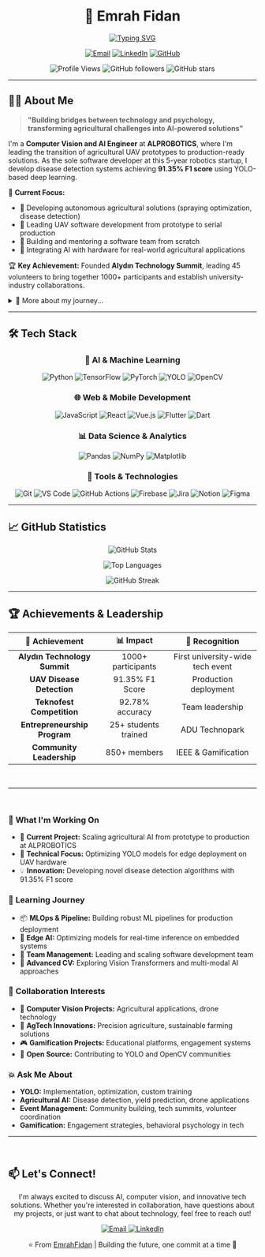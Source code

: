 <div align="center">

# 🚀 Emrah Fidan

<a href="https://github.com/EmrahFidan">
    <img src="https://readme-typing-svg.demolab.com?font=Fira+Code&pause=1000&color=2E9EF7&center=true&vCenter=true&multiline=true&width=700&height=100&lines=Computer+Vision+%26+AI+Engineer;Agricultural+UAV+Disease+Detection+Specialist;Founder+of+AIyd%C4%B1n+Technology+Summit" alt="Typing SVG" />
</a>

<p align="center">
    <a href="mailto:emrahfdn.work@gmail.com"><img src="https://img.shields.io/badge/Email-D14836?style=for-the-badge&logo=gmail&logoColor=white" alt="Email"/></a>
    <a href="https://linkedin.com/in/emrah-fidann"><img src="https://img.shields.io/badge/LinkedIn-0077B5?style=for-the-badge&logo=linkedin&logoColor=white" alt="LinkedIn"/></a>
    <a href="https://github.com/EmrahFidan"><img src="https://img.shields.io/badge/GitHub-100000?style=for-the-badge&logo=github&logoColor=white" alt="GitHub"/></a>
</p>

<p align="center">
    <img src="https://komarev.com/ghpvc/?username=EmrahFidan&color=blue&style=flat-square" alt="Profile Views" />
    <img src="https://img.shields.io/github/followers/EmrahFidan?style=social" alt="GitHub followers" />
    <img src="https://img.shields.io/github/stars/EmrahFidan?style=social" alt="GitHub stars" />
</p>

</div>

---

## 👨‍💻 About Me

> **"Building bridges between technology and psychology, transforming agricultural challenges into AI-powered solutions"**

I'm a **Computer Vision and AI Engineer** at **ALPROBOTICS**, where I'm leading the transition of agricultural UAV prototypes to production-ready solutions. As the sole software developer at this 5-year robotics startup, I develop disease detection systems achieving **91.35% F1 score** using YOLO-based deep learning.

🎯 **Current Focus:**
- 🌾 Developing autonomous agricultural solutions (spraying optimization, disease detection)
- 🚁 Leading UAV software development from prototype to serial production
- 👥 Building and mentoring a software team from scratch
- 🤖 Integrating AI with hardware for real-world agricultural applications

🏆 **Key Achievement:** Founded **AIydın Technology Summit**, leading 45 volunteers to bring together 1000+ participants and establish university-industry collaborations.

<details>
<summary>📖 More about my journey...</summary>

- 🎓 Computer Engineering student at Aydın Adnan Menderes University (GPA: 3.47)
- 🚀 Former Software Engineer at PUSAY Aviation - Teknofest Fighting UAV competition
- 💡 Pre-Incubation Entrepreneurship Student at ADU Technopark
- 🎮 Passionate about gamification and human-centered AI projects
- 🌱 Currently exploring: Computer Vision, NLP, and Advanced Machine Learning

</details>

---

## 🛠️ Tech Stack

<div align="center">

### **🤖 AI & Machine Learning**
![Python](https://img.shields.io/badge/Python-3776AB?style=for-the-badge&logo=python&logoColor=white)
![TensorFlow](https://img.shields.io/badge/TensorFlow-FF6F00?style=for-the-badge&logo=tensorflow&logoColor=white)
![PyTorch](https://img.shields.io/badge/PyTorch-EE4C2C?style=for-the-badge&logo=pytorch&logoColor=white)
![YOLO](https://img.shields.io/badge/YOLO-00FFFF?style=for-the-badge&logo=yolo&logoColor=black)
![OpenCV](https://img.shields.io/badge/OpenCV-5C3EE8?style=for-the-badge&logo=opencv&logoColor=white)

### **🌐 Web & Mobile Development**
![JavaScript](https://img.shields.io/badge/JavaScript-F7DF1E?style=for-the-badge&logo=javascript&logoColor=black)
![React](https://img.shields.io/badge/React-20232A?style=for-the-badge&logo=react&logoColor=61DAFB)
![Vue.js](https://img.shields.io/badge/Vue.js-35495E?style=for-the-badge&logo=vue.js&logoColor=4FC08D)
![Flutter](https://img.shields.io/badge/Flutter-02569B?style=for-the-badge&logo=flutter&logoColor=white)
![Dart](https://img.shields.io/badge/Dart-0175C2?style=for-the-badge&logo=dart&logoColor=white)

### **📊 Data Science & Analytics**
![Pandas](https://img.shields.io/badge/Pandas-150458?style=for-the-badge&logo=pandas&logoColor=white)
![NumPy](https://img.shields.io/badge/NumPy-013243?style=for-the-badge&logo=numpy&logoColor=white)
![Matplotlib](https://img.shields.io/badge/Matplotlib-11557c?style=for-the-badge&logo=python&logoColor=white)

### **🔧 Tools & Technologies**
![Git](https://img.shields.io/badge/Git-F05032?style=for-the-badge&logo=git&logoColor=white)
![VS Code](https://img.shields.io/badge/VS_Code-0078D4?style=for-the-badge&logo=visual-studio-code&logoColor=white)
![GitHub Actions](https://img.shields.io/badge/GitHub_Actions-2088FF?style=for-the-badge&logo=github-actions&logoColor=white)
![Firebase](https://img.shields.io/badge/Firebase-FFCA28?style=for-the-badge&logo=firebase&logoColor=black)
![Jira](https://img.shields.io/badge/Jira-0052CC?style=for-the-badge&logo=jira&logoColor=white)
![Notion](https://img.shields.io/badge/Notion-000000?style=for-the-badge&logo=notion&logoColor=white)
![Figma](https://img.shields.io/badge/Figma-F24E1E?style=for-the-badge&logo=figma&logoColor=white)

</div>

---



## 📈 GitHub Statistics

<div align="center">

![GitHub Stats](https://github-readme-stats.vercel.app/api?username=EmrahFidan&hide=stars&count_private=true&show_icons=true&theme=tokyonight&border_radius=20)

![Top Languages](https://github-readme-stats.vercel.app/api/top-langs/?username=EmrahFidan&layout=compact&theme=tokyonight&border_radius=20)

![GitHub Streak](https://github-readme-streak-stats.herokuapp.com/?user=EmrahFidan&theme=tokyonight&border_radius=20)


</div>

---

## 🏆 Achievements & Leadership

<div align="center">

| 🎯 **Achievement** | 📊 **Impact** | 🏅 **Recognition** |
|:-----------------:|:-------------:|:------------------:|
| **AIydın Technology Summit** | 1000+ participants | First university-wide tech event |
| **UAV Disease Detection** | 91.35% F1 Score | Production deployment |
| **Teknofest Competition** | 92.78% accuracy | Team leadership |
| **Entrepreneurship Program** | 25+ students trained | ADU Technopark |
| **Community Leadership** | 850+ members | IEEE & Gamification |

</div>

<br>
<hr>
<br> 

### 🚀 **What I'm Working On**
- 🔭 **Current Project:** Scaling agricultural AI from prototype to production at ALPROBOTICS
- 🌾 **Technical Focus:** Optimizing YOLO models for edge deployment on UAV hardware
- 💡 **Innovation:** Developing novel disease detection algorithms with 91.35% F1 score

### 🌱 **Learning Journey**
- 📦 **MLOps & Pipeline:** Building robust ML pipelines for production deployment
- 🎯 **Edge AI:** Optimizing models for real-time inference on embedded systems
- 👥 **Team Management:** Leading and scaling software development team
- 🤖 **Advanced CV:** Exploring Vision Transformers and multi-modal AI approaches

### 🤝 **Collaboration Interests**
- 👯 **Computer Vision Projects:** Agricultural applications, drone technology
- 🌾 **AgTech Innovations:** Precision agriculture, sustainable farming solutions
- 🎮 **Gamification Projects:** Educational platforms, engagement systems
- 💬 **Open Source:** Contributing to YOLO and OpenCV communities

### 💥 **Ask Me About**
- **YOLO:** Implementation, optimization, custom training
- **Agricultural AI:** Disease detection, yield prediction, drone applications
- **Event Management:** Community building, tech summits, volunteer coordination
- **Gamification:** Engagement strategies, behavioral psychology in tech

---
<br> 

## 📫 Let's Connect!

<div align="center">

I'm always excited to discuss AI, computer vision, and innovative tech solutions. Whether you're interested in collaboration, have questions about my projects, or just want to chat about technology, feel free to reach out!

<a href="mailto:emrahfdn.work@gmail.com">
    <img src="https://img.shields.io/badge/Send_Email-D14836?style=for-the-badge&logo=gmail&logoColor=white" alt="Email"/>
</a>
<a href="https://linkedin.com/in/emrah-fidann">
    <img src="https://img.shields.io/badge/Connect_on_LinkedIn-0077B5?style=for-the-badge&logo=linkedin&logoColor=white" alt="LinkedIn"/>
</a>




⭐️ From [EmrahFidan](https://github.com/EmrahFidan) | Building the future, one commit at a time 🚀

</div>
